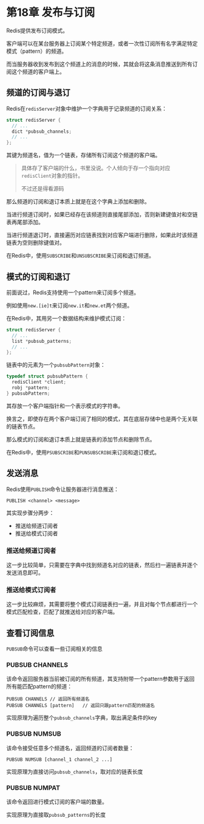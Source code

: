 # 第18章 发布与订阅

Redis提供发布订阅模式。

客户端可以在某台服务器上订阅某个特定频道，或者一次性订阅所有名字满足特定模式（pattern）的频道。

而当服务器收到发布到这个频道上的消息的时候，其就会将这条消息推送到所有订阅这个频道的客户端上。

## 频道的订阅与退订

Redis在`redisServer`对象中维护一个字典用于记录频道的订阅关系：

```c
struct redisServer {
  // ...
  dict *pubsub_channels;
  // ...
};
```

其键为频道名，值为一个链表，存储所有订阅这个频道的客户端。

> 具体存了客户端的什么，书里没说。个人倾向于存一个指向对应`redisClient`对象的指针。
>
> 不过还是得看源码

那么频道的订阅和退订本质上就是在这个字典上添加和删除。

当进行频道订阅时，如果已经存在该频道则直接尾部添加，否则新建键值对和空链表再尾部添加。

当进行频道退订时，直接遍历对应链表找到对应客户端进行删除，如果此时该频道链表为空则删除键值对。

在Redis中，使用`SUBSCRIBE`和`UNSUBSCRIBE`来订阅和退订频道。

## 模式的订阅和退订

前面说过，Redis支持使用一个pattern来订阅多个频道。

例如使用`new.[ie]t`来订阅`new.it`和`new.et`两个频道。

在Redis中，其用另一个数据结构来维护模式订阅：

```c
struct redisServer {
  // ...
  list *pubsub_patterns;
  // ...
};
```

链表中的元素为一个`pubsubPattern`对象：

```c
typedef struct pubsubPattern {
  redisClient *client;
  robj *pattern;
} pubsubPattern;
```

其存放一个客户端指针和一个表示模式的字符串。

换言之，即使存在两个客户端订阅了相同的模式，其在底层存储中也是两个无关联的链表节点。

那么模式的订阅和退订本质上就是链表的添加节点和删除节点。

在Redis中，使用`PSUBSCRIBE`和`PUNSUBSCRIBE`来订阅和退订模式。

## 发送消息

Redis使用`PUBLISH`命令让服务器进行消息推送：

```
PUBLISH <channel> <message>
```

其实现步骤分两步：

+ 推送给频道订阅者
+ 推送给模式订阅者

### 推送给频道订阅者

这一步比较简单，只需要在字典中找到频道名对应的链表，然后扫一遍链表并逐个发送消息即可。

### 推送给模式订阅者

这一步比较麻烦，其需要将整个模式订阅链表扫一遍，并且对每个节点都进行一个模式匹配检查，匹配了就推送给对应的客户端。

## 查看订阅信息

`PUBSUB`命令可以查看一些订阅相关的信息

### PUBSUB CHANNELS

该命令返回服务器当前被订阅的所有频道，其支持附带一个pattern参数用于返回所有能匹配pattern的频道：

```
PUBSUB CHANNELS	// 返回所有频道名
PUBSUB CHANNELS [pattern]	// 返回只跟pattern匹配的频道名
```

实现原理为遍历整个`pubsub_channels`字典，取出满足条件的key

### PUBSUB NUMSUB

该命令接受任意多个频道名，返回频道的订阅者数量：

```
PUBSUB NUMSUB [channel_1 channel_2 ...]
```

实现原理为直接访问`pubsub_channels`，取对应的链表长度

### PUBSUB NUMPAT

该命令返回进行模式订阅的客户端的数量。

实现原理为直接取`pubsub_patterns`的长度